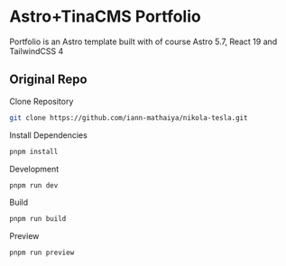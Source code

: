 # Astro+TinaCMS Portfolio
Portfolio is an Astro template built with of course Astro 5.7, React 19 and TailwindCSS 4

## Original Repo
Clone Repository
```sh
git clone https://github.com/iann-mathaiya/nikola-tesla.git
```

Install Dependencies
```sh
pnpm install
```

Development
```sh
pnpm run dev
```

Build
```sh
pnpm run build
```

Preview
```sh
pnpm run preview
```
